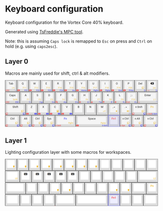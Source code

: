 # Keyboard configuration

Keyboard configuration for the Vortex Core 40% keyboard.

Generated using [TsFreddie's MPC tool](https://tsdo.in/much-programming-core/).

Note: this is assuming `Caps lock` is remapped to `Esc` on press and `Ctrl` on hold (e.g. using `caps2esc`).

## Layer 0

Macros are mainly used for shift, ctrl & alt modifiers.

![](l0.png)

## Layer 1

Lighting configuration layer with some macros for workspaces.

![](l1.png)
